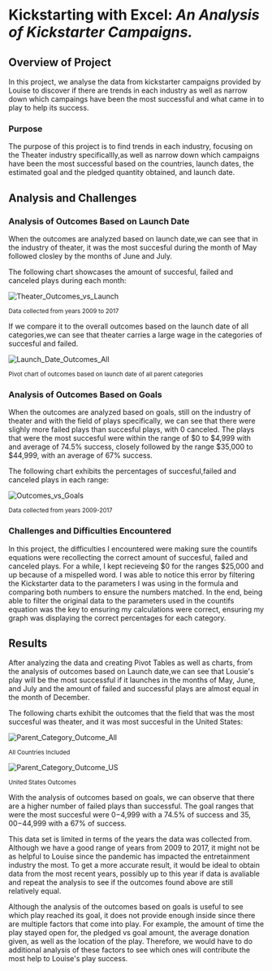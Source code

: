 # **Kickstarting with Excel:** ***An Analysis of Kickstarter Campaigns.***

## Overview of Project

 In this project, we analyse the data from kickstarter campaigns provided by Louise to discover if there are trends in each industry as well as narrow down which campaings have been the most successful and what came in to play to help its success.

### Purpose

The purpose of this project is to find trends in each industry, focusing on the Theater industry specificallly,as well as narrow down which campaigns have been the most successful based on the countries, launch dates, the estimated goal and the pledged quantity obtained, and launch date.

## Analysis and Challenges

### Analysis of Outcomes Based on Launch Date

When the outcomes are analyzed based on launch date,we can see that in the industry of theater, it was the most succesful during the month of May followed closley by the months of June and July.

The following chart showcases the amount of succesful, failed and canceled plays during each month:

![Theater_Outcomes_vs_Launch](https://user-images.githubusercontent.com/111034667/186757888-4e059a2b-9304-49b9-a58b-8e60b4473aa3.png)

<sub> Data collected from years 2009 to 2017<sub>

 If we compare it to the overall outcomes based on the launch date of all categories,we can see that theater carries a large wage in the categories of succesful and failed.
  
  ![Launch_Date_Outcomes_All](https://user-images.githubusercontent.com/111034667/186769352-d60d1804-1aa5-4169-b132-779d937be610.png)
  
  <sub> Pivot chart of outcomes based on launch date of all parent categories<sub>

### Analysis of Outcomes Based on Goals
 
When the outcomes are analyzed based on goals, still on the industry of theater and with the field of plays specifically, we can see that there were slighly more failed plays than succesful plays, with 0 canceled. The plays that were the most succesful were within the range of $0 to $4,999  with and average of 74.5% success, closely followed by the range $35,000 to $44,999, with an average of 67% success.
  
 The following chart exhibits the percentages of succesful,failed and canceled plays in each range:
  
 ![Outcomes_vs_Goals](https://user-images.githubusercontent.com/111034667/186760526-2348ae7d-1bda-48d0-a23c-7d086238b172.png)
  
<sub> Data collected from years 2009-2017<sub>
  
  
### Challenges and Difficulties Encountered
  
In this project, the difficulties I encountered were making sure the countifs equations were recollecting the correct amount of succesful, failed and canceled plays. For a while, I kept recieveing $0 for the ranges $25,000 and up because of a mispelled word. I was able to notice this error by filtering the Kickstarter data to the parameters I was using in the formula and comparing both numbers to ensure the numbers matched. In the end, being able to filter the original data to the parameters used in the countifs equation was the key to ensuring my calculations were correct, ensuring my graph was displaying the correct percentages for each category.

## Results

After analyzing the data and creating Pivot Tables as well as charts, from the analysis of outcomes based on Launch date,we can see that Lousie's play will be the most successful if it launches in the months of May, June, and July and the amount of failed and successful plays are almost equal in the month of December.
 
The following charts exhibit the outcomes that the field that was the most succesful was theater, and it was most succesful in the United States: 
  
 ![Parent_Category_Outcome_All](https://user-images.githubusercontent.com/111034667/186770677-7577e330-d242-4b0b-a58c-0f8afacb5792.png)
  
  <sub> All Countries Included <sub>
    
 ![Parent_Category_Outcome_US](https://user-images.githubusercontent.com/111034667/186770766-1f51f1d5-6928-4cd5-84d0-8d723fee871f.png)
    
   <sub> United States Outcomes <sub>

With the analysis of outcomes based on goals, we can observe that there are a higher number of failed plays than successful. The goal ranges that were the most succesful were $0-$4,999 with a 74.5% of success and $35,00-$44,999 with a 67% of success.
    
This data set is limited in terms of the years the data was collected from. Although we have a good range of years from 2009 to 2017, it might not be as helpful to Louise since the pandemic has impacted the entretainment industry the most. To get a more accurate result, it would be ideal to obtain data from the most recent years, possibly up to this year if data is avaliable and repeat the analysis to see if the outcomes found above are still relatively equal.
    
Although the analysis of the outcomes based on goals is useful to see which play reached its goal, it does not provide enough inside since there are multiple factors that come into play. For example, the amount of time the play stayed open for, the pledged vs goal amount, the average donation given, as well as the location of the play. Therefore, we would have to do additional analysis of these factors to see   which ones will contribute the most help to Louise's play success.







